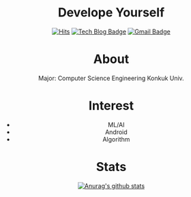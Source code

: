 <div align=center>

 # Develope Yourself

 [![Hits](https://hits.seeyoufarm.com/api/count/incr/badge.svg?url=https%3A%2F%2Fgithub.com%2Fhsoh0306%2F&count_bg=%23AA0E0E&title_bg=%23555555&icon=&icon_color=%23E6C5C5&title=hits&edge_flat=false)](https://hits.seeyoufarm.com)
 [![Tech Blog Badge](http://img.shields.io/badge/-Tech%20blog-black?style=flat-square&logo=github&link=https://hsoh0306.github.io/)](https://hsoh0306.github.io/)
 [![Gmail Badge](https://img.shields.io/badge/Gmail-d14836?style=flat-square&logo=Gmail&logoColor=white&link=mailto:dhgudtjr0306@gmail.com)](mailto:dhgudtjr0306@gmail.com)

# About
Major: Computer Science Engineering Konkuk Univ.

# Interest
- ML/AI
- Android
- Algorithm

# Stats
 [![Anurag's github stats](https://github-readme-stats.vercel.app/api?username=hsoh0306)](https://github.com/anuraghazra/github-readme-stats)

</div>



<!--
**hsoh0306/hsoh0306** is a ✨ _special_ ✨ repository because its `README.md` (this file) appears on your GitHub profile.

Here are some ideas to get you started:

- 🔭 I’m currently working on ...
- 🌱 I’m currently learning ...
- 👯 I’m looking to collaborate on ...
- 🤔 I’m looking for help with ...
- 💬 Ask me about ...
- 📫 How to reach me: ...
- 😄 Pronouns: ...
- ⚡ Fun fact: ...
-->
